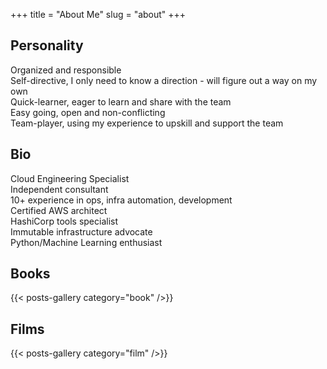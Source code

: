 +++
title = "About Me"
slug = "about"
+++

## Personality
Organized and responsible  
Self-directive, I only need to know a direction - will figure out a way on my own  
Quick-learner, eager to learn and share with the team  
Easy going, open and non-conflicting  
Team-player, using my experience to upskill and support the team

## Bio 
Cloud Engineering Specialist  
Independent consultant  
10+ experience in ops, infra automation, development  
Certified AWS architect  
HashiCorp tools specialist  
Immutable infrastructure advocate  
Python/Machine Learning enthusiast  

## Books

{{< posts-gallery category="book" />}}

## Films

{{< posts-gallery category="film" />}}
